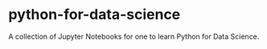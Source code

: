 # python-for-data-science
A collection of Jupyter Notebooks for one to learn Python for Data Science.
